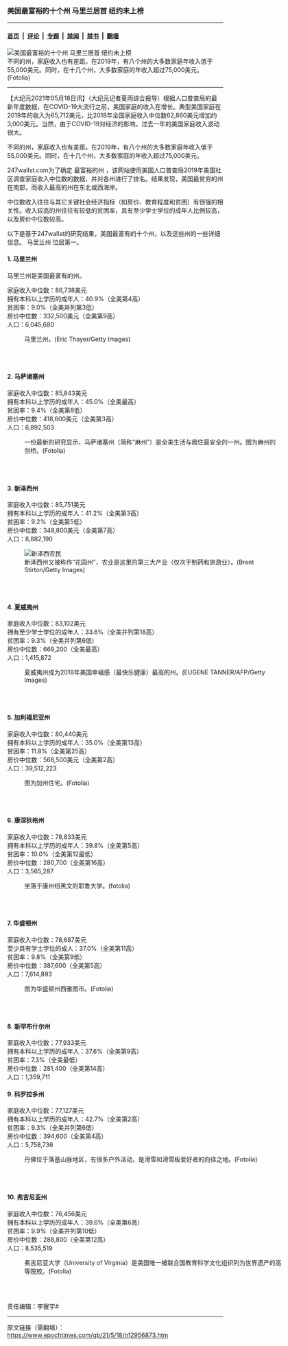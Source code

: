 ### 美国最富裕的十个州 马里兰居首 纽约未上榜

---

#### [首页](../../../..?n12956873) &nbsp;|&nbsp; [评论](../../../../../epoch-comment?n12956873) &nbsp;|&nbsp; [专题](../../../../../epoch-special?n12956873) &nbsp;|&nbsp; [禁闻](../../../../../epoch-news?n12956873) &nbsp;|&nbsp; [禁书](../../../../../books?n12956873) &nbsp;|&nbsp; [翻墙](https://github.com/gfw-breaker/nogfw/blob/master/README.md?n12956873)


<div><img alt="美国最富裕的十个州 马里兰居首 纽约未上榜" class="attachment-djy_600_400 size-djy_600_400 wp-post-image" src="https://i.epochtimes.com/assets/uploads/2016/08/Fotolia_23494663_Subscription_L-600x400.jpg"/>
<div class="caption">
 不同的州，家庭收入也有差距。在2019年，有八个州的大多数家庭年收入低于55,000美元。同时，在十几个州，大多数家庭的年收入超过75,000美元。
(Fotolia)
</div></div><hr/><div class="post_content" id="artbody" itemprop="articleBody">
 <!-- article content begin -->
 <p>
  【大纪元2021年05月18日讯】（大纪元记者夏雨综合报导）根据人口普查局的最新年度数据，在COVID-19大流行之前，美国家庭的收入在增长。典型美国家庭在2019年的收入为65,712美元，比2018年全国家庭收入中位数62,860美元增加约3,000美元。当然，由于COVID-19对经济的影响，过去一年的美国家庭收入波动很大。
 </p>
 <p>
  不同的州，家庭收入也有差距。在2019年，有八个州的大多数家庭年收入低于55,000美元。同时，在十几个州，大多数家庭的年收入超过75,000美元。
 </p>
 <p>
  247wallst.com为了确定
  <ok href="https://www.epochtimes.com/gb/tag/%E6%9C%80%E5%AF%8C%E8%A3%95%E7%9A%84%E5%B7%9E.html">
   最富裕的州
  </ok>
  ，该网站使用美国人口普查局2019年美国社区调查家庭收入中位数的数据，并对各州进行了排名。结果发现，美国最贫穷的州在南部，而收入最高的州在东北或西海岸。
 </p>
 <p>
  中位数收入往往与其它关键社会经济指标（如房价、教育程度和贫困）有很强的相关性。收入较高的州往往有较低的贫困率，具有至少学士学位的成年人比例较高，以及房价中位数较高。
 </p>
 <p>
  以下是基于247wallst的研究结果，美国最富有的十个州，以及这些州的一些详细信息。
  <ok href="https://www.epochtimes.com/gb/tag/%E9%A9%AC%E9%87%8C%E5%85%B0%E5%B7%9E.html">
   马里兰州
  </ok>
  位居第一。
 </p>
 <h4>
  1.
  <ok href="https://www.epochtimes.com/gb/tag/%E9%A9%AC%E9%87%8C%E5%85%B0%E5%B7%9E.html">
   马里兰州
  </ok>
 </h4>
 <p>
  马里兰州是美国最富有的州。
 </p>
 <p>
  家庭收入中位数：86,738美元
  <br/>
  拥有本科以上学历的成年人：40.9%（全美第4高）
  <br/>
  贫困率：9.0%（全美并列第3低）
  <br/>
  房价中位数：332,500美元（全美第9高）
  <br/>
  人口：6,045,680
 </p>
 <figure aria-describedby="caption-attachment-12130394" class="wp-caption aligncenter" id="attachment_12130394" style="width: 600px">
  <ok href="https://i.epochtimes.com/assets/uploads/2020/05/GettyImages-1212466170.jpg" target="_blank">
   <img alt="" class="size-large wp-image-12130394" src="https://i.epochtimes.com/assets/uploads/2020/05/GettyImages-1212466170-600x394.jpg"/>
  </ok>
  <br/><figcaption class="wp-caption-text" id="caption-attachment-12130394">
   马里兰州。(Eric Thayer/Getty Images)
  </figcaption><br/>
 </figure><br/>
 <h4>
  2. 马萨诸塞州
 </h4>
 <p>
  家庭收入中位数：85,843美元
  <br/>
  拥有本科以上学历的成年人：45.0%（全美最高）
  <br/>
  贫困率：9.4%（全美第8低）
  <br/>
  房价中位数：418,600美元（全美第3高）
  <br/>
  人口：6,892,503
 </p>
 <figure aria-describedby="caption-attachment-5869665" class="wp-caption aligncenter" id="attachment_5869665" style="width: 600px">
  <ok href="https://i.epochtimes.com/assets/uploads/2015/06/1505242215402483.jpg" target="_blank">
   <img alt="" class="size-large wp-image-5869665" src="https://i.epochtimes.com/assets/uploads/2015/06/1505242215402483-600x397.jpg"/>
  </ok>
  <br/><figcaption class="wp-caption-text" id="caption-attachment-5869665">
   一份最新的研究显示，马萨诸塞州（简称“麻州”）是全美生活与居住最安全的一州。图为麻州的剑桥。(Fotolia)
  </figcaption><br/>
 </figure><br/>
 <h4>
  3. 新泽西州
 </h4>
 <p>
  家庭收入中位数：85,751美元
  <br/>
  拥有本科以上学历的成年人：41.2%（全美第3高）
  <br/>
  贫困率：9.2%（全美第5低）
  <br/>
  房价中位数：348,800美元（全美第7高）
  <br/>
  人口：8,882,190
 </p>
 <figure aria-describedby="caption-attachment-12929830" class="wp-caption aligncenter" id="attachment_12929830" style="width: 600px">
  <ok href="https://i.epochtimes.com/assets/uploads/2021/05/id12929830-GettyImages-1211310290-4MB.jpg" target="_blank">
   <img alt="新泽西农民" class="size-large wp-image-12929830" src="https://i.epochtimes.com/assets/uploads/2021/05/id12929830-GettyImages-1211310290-4MB-600x400.jpg"/>
  </ok>
  <br/><figcaption class="wp-caption-text" id="caption-attachment-12929830">
   新泽西州又被称作“花园州”，农业是这里的第三大产业（仅次于制药和旅游业）。(Brent Stirton/Getty Images)
  </figcaption><br/>
 </figure><br/>
 <h4>
  4. 夏威夷州
 </h4>
 <p>
  家庭收入中位数：83,102美元
  <br/>
  拥有至少学士学位的成年人：33.6%（全美并列第18高）
  <br/>
  贫困率：9.3%（全美并列第6低）
  <br/>
  房价中位数：669,200（全美最高）
  <br/>
  人口：1,415,872
 </p>
 <figure aria-describedby="caption-attachment-10060601" class="wp-caption aligncenter" id="attachment_10060601" style="width: 600px">
  <ok href="https://i.epochtimes.com/assets/uploads/2018/01/GettyImages-904547380.jpg" target="_blank">
   <img alt="" class="size-large wp-image-10060601" src="https://i.epochtimes.com/assets/uploads/2018/01/GettyImages-904547380-600x400.jpg"/>
  </ok>
  <br/><figcaption class="wp-caption-text" id="caption-attachment-10060601">
   夏威夷州成为2018年美国幸福感（最快乐健康）最高的州。(EUGENE TANNER/AFP/Getty Images)
  </figcaption><br/>
 </figure><br/>
 <h4>
  5. 加利福尼亚州
 </h4>
 <p>
  家庭收入中位数：80,440美元
  <br/>
  拥有本科以上学历的成年人：35.0%（全美第13高）
  <br/>
  贫困率：11.8%（全美第25高）
  <br/>
  房价中位数：568,500美元（全美第2高）
  <br/>
  人口：39,512,223
 </p>
 <figure aria-describedby="caption-attachment-8163071" class="wp-caption aligncenter" id="attachment_8163071" style="width: 600px">
  <ok href="https://i.epochtimes.com/assets/uploads/2016/08/1503041503132483-600x399.jpg" target="_blank">
   <img alt="" class="size-large wp-image-8163071" src="https://i.epochtimes.com/assets/uploads/2016/08/1503041503132483-600x399-600x399.jpg"/>
  </ok>
  <br/><figcaption class="wp-caption-text" id="caption-attachment-8163071">
   图为加州住宅。(Fotolia)
  </figcaption><br/>
 </figure><br/>
 <h4>
  6. 康涅狄格州
 </h4>
 <p>
  家庭收入中位数：78,833美元
  <br/>
  拥有本科以上学历的成年人：39.8%（全美第5高）
  <br/>
  贫困率：10.0%（全美第12最低）
  <br/>
  房价中位数：280,700（全美第16高）
  <br/>
  人口：3,565,287
 </p>
 <figure aria-describedby="caption-attachment-5825660" class="wp-caption aligncenter" id="attachment_5825660" style="width: 600px">
  <ok href="https://i.epochtimes.com/assets/uploads/2015/01/1411091455572483.jpg" target="_blank">
   <img alt="" class="size-large wp-image-5825660" src="https://i.epochtimes.com/assets/uploads/2015/01/1411091455572483-600x400.jpg"/>
  </ok>
  <br/><figcaption class="wp-caption-text" id="caption-attachment-5825660">
   坐落于康州纽黑文的耶鲁大学。(fotolia)
  </figcaption><br/>
 </figure><br/>
 <h4>
  7. 华盛顿州
 </h4>
 <p>
  家庭收入中位数：78,687美元
  <br/>
  至少具有学士学位的成人：37.0%（全美第11高）
  <br/>
  贫困率：9.8%（全美第9低）
  <br/>
  房价中位数：387,6​​00（全美第5高）
  <br/>
  人口：7,614,893
 </p>
 <figure aria-describedby="caption-attachment-7297158" class="wp-caption aligncenter" id="attachment_7297158" style="width: 600px">
  <ok href="https://i.epochtimes.com/assets/uploads/2016/01/150216152435985.jpg" target="_blank">
   <img alt="" class="size-large wp-image-7297158" src="https://i.epochtimes.com/assets/uploads/2016/01/150216152435985-600x400.jpg"/>
  </ok>
  <br/><figcaption class="wp-caption-text" id="caption-attachment-7297158">
   图为华盛顿州西雅图市。(Fotolia)
  </figcaption><br/>
 </figure><br/>
 <h4>
  8. 新罕布什尔州
 </h4>
 <p>
  家庭收入中位数：77,933美元
  <br/>
  拥有本科以上学历的成年人：37.6%（全美第9高）
  <br/>
  贫困率：7.3%（全美最低）
  <br/>
  房价中位数：281,400（全美第14高）
  <br/>
  人口：1,359,711
 </p>
 <h4>
  9. 科罗拉多州
 </h4>
 <p>
  家庭收入中位数：77,127美元
  <br/>
  拥有本科以上学历的成年人：42.7%（全美第2高）
  <br/>
  贫困率：9.3%（全美并列第6低）
  <br/>
  房价中位数：394,600（全美第4高）
  <br/>
  人口：5,758,736
 </p>
 <figure aria-describedby="caption-attachment-7301083" class="wp-caption aligncenter" id="attachment_7301083" style="width: 600px">
  <ok href="https://i.epochtimes.com/assets/uploads/2016/03/150523234452985.jpg" target="_blank">
   <img alt="" class="size-large wp-image-7301083" src="https://i.epochtimes.com/assets/uploads/2016/03/150523234452985-600x399.jpg"/>
  </ok>
  <br/><figcaption class="wp-caption-text" id="caption-attachment-7301083">
   丹佛位于落基山脉地区，有很多户外活动，是滑雪和滑雪板爱好者的向往之地。(Fotolia)
  </figcaption><br/>
 </figure><br/>
 <h4>
  10. 弗吉尼亚州
 </h4>
 <p>
  家庭收入中位数：76,456美元
  <br/>
  拥有本科以上学历的成年人：39.6%（全美第6高）
  <br/>
  贫困率：9.9%（全美并列第10低）
  <br/>
  房价中位数：288,800（全美第12高）
  <br/>
  人口：8,535,519
 </p>
 <figure aria-describedby="caption-attachment-6490269" class="wp-caption aligncenter" id="attachment_6490269" style="width: 600px">
  <ok href="https://i.epochtimes.com/assets/uploads/2015/08/1411161938012483.jpg" target="_blank">
   <img alt="" class="size-large wp-image-6490269" src="https://i.epochtimes.com/assets/uploads/2015/08/1411161938012483-600x400.jpg"/>
  </ok>
  <br/><figcaption class="wp-caption-text" id="caption-attachment-6490269">
   弗吉尼亚大学（University of Virginia）是美国唯一被联合国教育科学文化组织列为世界遗产的高等院校。(Fotolia)
  </figcaption><br/>
 </figure><br/>
 <p>
  责任编辑：李寰宇#
 </p>
 <!-- article content end -->
 <div id="below_article_ad">
 </div>
</div>


---

原文链接（需翻墙）：https://www.epochtimes.com/gb/21/5/18/n12956873.htm
